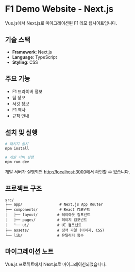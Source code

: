 # F1 Demo Website - Next.js

Vue.js에서 Next.js로 마이그레이션된 F1 데모 웹사이트입니다.

## 기술 스택

- **Framework**: Next.js
- **Language**: TypeScript
- **Styling**: CSS

## 주요 기능

- F1 드라이버 정보
- 팀 정보
- 서킷 정보
- F1 역사
- 규칙 안내

## 설치 및 실행

```bash
# 패키지 설치
npm install

# 개발 서버 실행
npm run dev
```

개발 서버가 실행되면 [http://localhost:3000](http://localhost:3000)에서 확인할 수 있습니다.

## 프로젝트 구조

```
src/
├── app/                 # Next.js App Router
├── components/          # React 컴포넌트
│   ├── layout/         # 레이아웃 컴포넌트
│   ├── pages/          # 페이지 컴포넌트
│   └── ui/             # UI 컴포넌트
├── assets/             # 정적 파일 (이미지, CSS)
└── lib/                # 유틸리티 함수
```

## 마이그레이션 노트

Vue.js 프로젝트에서 Next.js로 마이그레이션되었습니다.